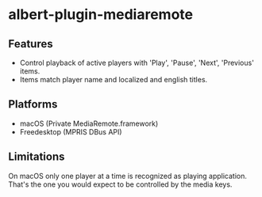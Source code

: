 # albert-plugin-mediaremote

## Features

- Control playback of active players with 'Play', 'Pause', 'Next', 'Previous' items.
- Items match player name and localized and english titles.

## Platforms

- macOS (Private MediaRemote.framework)
- Freedesktop (MPRIS DBus API)

## Limitations

On macOS only one player at a time is recognized as playing application. That's the one you would
expect to be controlled by the media keys.
